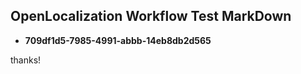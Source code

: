 ## OpenLocalization Workflow Test MarkDown
* **709df1d5-7985-4991-abbb-14eb8db2d565**
 
thanks!

<!--HONumber=Dec16_HO1-->


